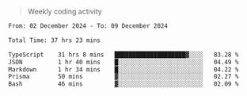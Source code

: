 > Weekly coding activity
<!--START_SECTION:waka-->

```txt
From: 02 December 2024 - To: 09 December 2024

Total Time: 37 hrs 23 mins

TypeScript    31 hrs 8 mins   ████████████████████▓░░░░   83.28 %
JSON          1 hr 40 mins    █░░░░░░░░░░░░░░░░░░░░░░░░   04.49 %
Markdown      1 hr 34 mins    █░░░░░░░░░░░░░░░░░░░░░░░░   04.22 %
Prisma        50 mins         ▓░░░░░░░░░░░░░░░░░░░░░░░░   02.27 %
Bash          46 mins         ▓░░░░░░░░░░░░░░░░░░░░░░░░   02.09 %
```

<!--END_SECTION:waka-->
